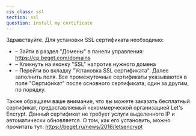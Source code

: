 ```yaml
---
css_class: ssl
section: ssl
question: install my certificate
---
```

Здравствуйте. Для установки SSL сертификата необходимо:
- &ndash; Зайти в раздел "Домены" в панели управления: https://cp.beget.com/domains
- &ndash; Кликнуть на иконку "SSL" напротив нужного домена
- &ndash; Перейти во вкладку "Установка SSL сертификата". Далее заполнить поля. Все промежуточные сертификаты указываются в поле "Сертификат" после основного сертификата, один за другим, по порядку.

Также обращаем ваше внимание, что вы можете заказать бесплатный сертификат, предоставляемый некоммерческой организацией Let's Encrypt. Данный сертификат не требует услуги выделенного IP и автоматически обновляется. О том, как его установить, можно прочитать тут: https://beget.ru/news/2016/letsencrypt